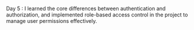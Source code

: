 Day 5 : I learned the core differences between authentication and authorization, and implemented role-based access control in the project to manage user permissions effectively.
